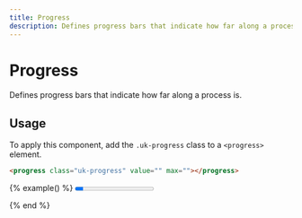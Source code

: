 ```yaml
---
title: Progress
description: Defines progress bars that indicate how far along a process is.
---
```


# Progress

<p class="uk-text-lead">Defines progress bars that indicate how far along a process is.</p>

## Usage

To apply this component, add the `.uk-progress` class to a `<progress>` element.

```html
<progress class="uk-progress" value="" max=""></progress>
```

{% example() %}
<progress id="js-progressbar" class="uk-progress" value="10" max="100"></progress>

<script>

    UIkit.util.ready(function () {

        var bar = document.getElementById('js-progressbar');

        var animate = setInterval(function () {

            bar.value += 10;

            if (bar.value >= bar.max) {
                clearInterval(animate);
            }

        }, 1000);

    });

</script>

{% end %}
